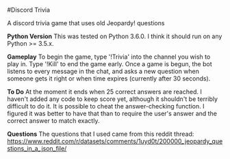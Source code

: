 #Discord Trivia

A discord trivia game that uses old Jeopardy! questions

**Python Version**
This was tested on Python 3.6.0. I think it should run on any Python >= 3.5.x. 

**Gameplay**
To begin the game, type '!Trivia' into the channel you wish to play in. Type '!Kill' to end the game early. Once a game is begun, the bot listens to every message in the chat, and asks a new question when someone gets it right or when time expires (currently after 30 seconds).

**To Do**
At the moment it ends when 25 correct answers are reached. I haven't added any code to keep score yet, although it shouldn't be terribly difficult to do it. It is possible to cheat the answer-checking function. I figured it was better to have that than to require the user's answer and the correct answer to match exactly.

**Questions**
The questions that I used came from this reddit thread: https://www.reddit.com/r/datasets/comments/1uyd0t/200000_jeopardy_questions_in_a_json_file/
